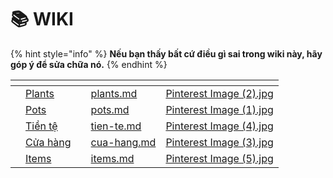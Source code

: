 # 📚 WIKI

{% hint style="info" %}
**Nếu bạn thấy bất cứ điều gì sai trong wiki này, hãy góp ý để sửa chữa nó.**&#x20;
{% endhint %}



<table data-view="cards"><thead><tr><th></th><th></th><th></th><th data-hidden data-card-target data-type="content-ref"></th><th data-hidden data-card-cover data-type="files"></th></tr></thead><tbody><tr><td></td><td><a href="plants.md">Plants</a></td><td></td><td><a href="plants.md">plants.md</a></td><td><a href="../../.gitbook/assets/Pinterest Image (2).jpg">Pinterest Image (2).jpg</a></td></tr><tr><td></td><td><a href="pots.md">Pots</a></td><td></td><td><a href="pots.md">pots.md</a></td><td><a href="../../.gitbook/assets/Pinterest Image (1).jpg">Pinterest Image (1).jpg</a></td></tr><tr><td></td><td><a href="tien-te.md">Tiền tệ</a></td><td></td><td><a href="tien-te.md">tien-te.md</a></td><td><a href="../../.gitbook/assets/Pinterest Image (4).jpg">Pinterest Image (4).jpg</a></td></tr><tr><td></td><td><a href="cua-hang.md">Cửa hàng</a></td><td></td><td><a href="cua-hang.md">cua-hang.md</a></td><td><a href="../../.gitbook/assets/Pinterest Image (3).jpg">Pinterest Image (3).jpg</a></td></tr><tr><td></td><td><a href="items.md">Items</a></td><td></td><td><a href="items.md">items.md</a></td><td><a href="../../.gitbook/assets/Pinterest Image (5).jpg">Pinterest Image (5).jpg</a></td></tr></tbody></table>
